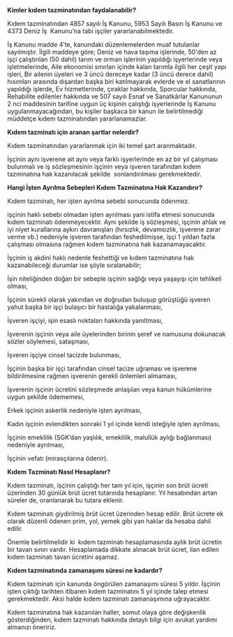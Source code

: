 **Kimler kıdem tazminatından faydalanabilir?**

Kıdem tazminatından 4857 sayılı İş Kanunu, 5953 Sayılı Basın İş Kanunu ve 4373 Deniz İş  Kanunu’na tabi işçiler yararlanabilmektedir.

İş Kanunu madde 4’te, kanundaki düzenlemelerden muaf tutulanlar sayılmıştır. İlgili maddeye göre; Deniz ve hava taşıma işlerinde, 50'den az işçi çalıştırılan (50 dahil) tarım ve orman işlerinin yapıldığı işyerlerinde veya işletmelerinde, Aile ekonomisi sınırları içinde kalan tarımla ilgili her çeşit yapı işleri, Bir ailenin üyeleri ve 3 üncü dereceye kadar (3 üncü derece dahil) hısımları arasında dışardan başka biri katılmayarak evlerde ve el sanatlarının yapıldığı işlerde, Ev hizmetlerinde, çıraklar hakkında, Sporcular hakkında, Rehabilite edilenler hakkında ve 507 sayılı Esnaf ve Sanatkârlar Kanununun 2 nci maddesinin tarifine uygun üç kişinin çalıştığı işyerlerinde İş Kanunu uygulanmayacağından, bu kişiler başkaca bir kanun ile belirtilmediği müddetçe kıdem tazminatından yararlanamazlar.

**Kıdem tazminatı için aranan şartlar nelerdir?**

Kıdem tazminatından yararlanmak için iki temel şart aranmaktadır. 

İşçinin aynı işverene ait aynı veya farklı işyerlerinde en az bir yıl çalışması bulunmalı ve iş sözleşmesinin işçinin veya işveren tarafından kıdem tazminatına hak kazanılacak şekilde  sonlandırılması gerekmektedir.

**Hangi İşten Ayrılma Sebepleri Kıdem Tazminatına Hak Kazandırır?**

Kıdem tazminatı, her işten ayrılma sebebi sonucunda ödenmez.

işçinin haklı sebebi olmadan işten ayrılması yani istifa etmesi sonucunda kıdem tazminatı ödenmeyecektir. Aynı şekilde iş sözleşmesi, işçinin ahlak ve iyi niyet kurallarına aykırı davranışları (hırsızlık, devamsızlık, işverene zarar verme vb.) nedeniyle işveren tarafından feshedilmişse, işçi 1 yıldan fazla çalışması olmasına rağmen kıdem tazminatına hak kazanamayacaktır.

İşçinin iş akdini haklı nedenle feshettiği ve kıdem tazminatına hak kazanabileceği durumlar ise şöyle sıralanabilir;

İşin niteliğinden doğan bir sebeple işçinin sağlığı veya yaşayışı için tehlikeli olması,

İşçinin sürekli olarak yakından ve doğrudan buluşup görüştüğü işveren yahut başka bir işçi bulaşıcı bir hastalığa yakalanması,

İşveren işçiyi, işin esaslı noktaları hakkında yanıltması,

İşverenin işçinin veya aile üyelerinden birinin şeref ve namusuna dokunacak sözler söylemesi, sataşması,

İşveren işçiye cinsel tacizde bulunması,

İşçinin başka bir işçi tarafından cinsel tacize uğraması ve işverene bildirilmesine rağmen işverenin gerekli önlemleri almaması,

İşverenin işçinin ücretini sözleşmede anlaşılan veya kanun hükümlerine uygun şekilde ödememesi,

Erkek işçinin askerlik nedeniyle işten ayrılması,

Kadın işçinin evlendikten sonraki 1 yıl içinde kendi isteğiyle işten ayrılması,

İşçinin emeklilik (SGK’dan yaşlılık, emeklilik, malullük aylığı bağlanması) nedeniyle ayrılması,

İşçinin vefatı (mirasçılarına ödenir).

**Kıdem Tazminatı Nasıl Hesaplanır?**

Kıdem tazminatı, işçinin çalıştığı her tam yıl için, işçinin son brüt ücreti üzerinden 30 günlük brüt ücret tutarında hesaplanır. Yıl hesabından artan süreler de, oranlanarak bu tutara eklenir.

Kıdem tazminatı giydirilmiş brüt ücret üzerinden hesap edilir. Brüt ücrete ek olarak düzenli ödenen prim, yol, yemek gibi yan haklar da hesaba dahil edilir.

Önemle belirtilmelidir ki  kıdem tazminatı hesaplamasında aylık brüt ücretin bir tavan sınırı vardır. Hesaplamada dikkate alınacak brüt ücret, ilan edilen kıdem tazminatı tavan ücretini aşamaz.

**Kıdem tazminatında zamanaşımı süresi ne kadardır?**

Kıdem tazminatı için kanunda öngörülen zamanaşımı süresi 5 yıldır. İşçinin işten çıktığı tarihten itibaren kıdem tazminatını 5 yıl içinde talep etmesi gerekmektedir. Aksi halde kıdem tazminatı zamanaşımına uğrayacaktır.

Kıdem tazminatına hak kazanılan haller, somut olaya göre değişkenlik gösterdiğinden, kıdem tazminatı hakkında detaylı bilgi için avukat yardımı almanızı öneririz.